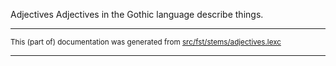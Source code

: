 Adjectives
Adjectives in the Gothic language describe things.

* * *

<small>This (part of) documentation was generated from [src/fst/stems/adjectives.lexc](https://github.com/giellalt/lang-got/blob/main/src/fst/stems/adjectives.lexc)</small>

---

